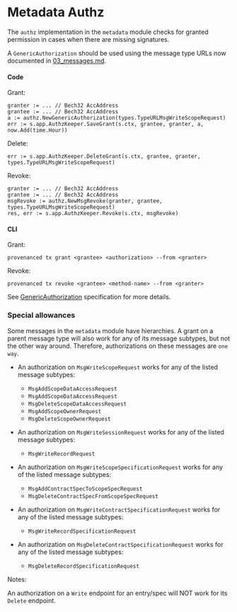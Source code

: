 # Metadata Authz

The `authz` implementation in the `metadata` module checks for granted permission in cases when there are missing signatures.

A `GenericAuthorization` should be used using the message type URLs now documented in [03_messages.md](03_messages.md).

#### Code

Grant:
```aspectj
granter := ... // Bech32 AccAddress
grantee := ... // Bech32 AccAddress
a := authz.NewGenericAuthorization(types.TypeURLMsgWriteScopeRequest)
err := s.app.AuthzKeeper.SaveGrant(s.ctx, grantee, granter, a, now.Add(time.Hour))
```

Delete:
```aspectj
err := s.app.AuthzKeeper.DeleteGrant(s.ctx, grantee, granter, types.TypeURLMsgWriteScopeRequest)
```
Revoke:
```aspectj
granter := ... // Bech32 AccAddress
grantee := ... // Bech32 AccAddress
msgRevoke := authz.NewMsgRevoke(granter, grantee, types.TypeURLMsgWriteScopeRequest)
res, err := s.app.AuthzKeeper.Revoke(s.ctx, msgRevoke)
```

#### CLI

Grant:
```aspectj
provenanced tx grant <grantee> <authorization> --from <granter>
```

Revoke:
```aspectj
provenanced tx revoke <grantee> <method-name> --from <granter>
```


See [GenericAuthorization](https://docs.cosmos.network/master/architecture/adr-030-authz-module.html#genericauthorization) specification for more details.

### Special allowances

Some messages in the `metadata` module have hierarchies. A grant on a parent message type will also work for any of 
its message subtypes, but not the other way around. Therefore, authorizations on these messages are `one way`. 

- An authorization on `MsgWriteScopeRequest` works for any of the listed message subtypes:
  - `MsgAddScopeDataAccessRequest`
  - `MsgAddScopeDataAccessRequest`
  - `MsgDeleteScopeDataAccessRequest` 
  - `MsgAddScopeOwnerRequest`
  - `MsgDeleteScopeOwnerRequest`

- An authorization on `MsgWriteSessionRequest` works for any of the listed message subtypes:
    - `MsgWriteRecordRequest`

- An authorization on `MsgWriteScopeSpecificationRequest` works for any of the listed message subtypes:
    - `MsgAddContractSpecToScopeSpecRequest`
    - `MsgDeleteContractSpecFromScopeSpecRequest`

- An authorization on `MsgWriteContractSpecificationRequest` works for any of the listed message subtypes:
    - `MsgWriteRecordSpecificationRequest`

- An authorization on `MsgDeleteContractSpecificationRequest` works for any of the listed message subtypes:
    - `MsgDeleteRecordSpecificationRequest`
    

Notes: 

An authorization on a `Write` endpoint for an entry/spec will NOT work for its `Delete` endpoint. 
